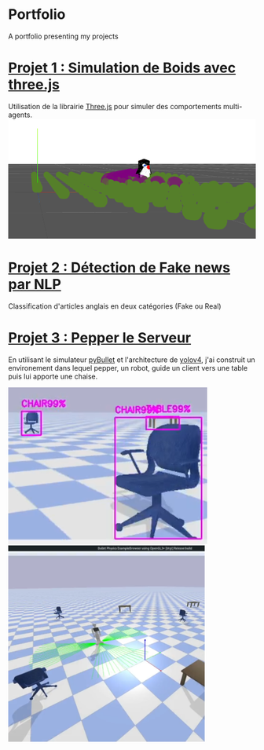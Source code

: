 # Portfolio
A portfolio presenting my projects


# [Projet 1 : Simulation de Boids avec three.js](https://github.com/WexyR/IEVA_penguins)

Utilisation de la librairie [Three.js](https://threejs.org/) pour simuler des comportements multi-agents.
![](https://github.com/GaillardCorentin/Portfolio/blob/main/images/threejs.png)

# [Projet 2 : Détection de Fake news par NLP](https://github.com/ShinySilver/SIIA-FakeNewsDetection)
Classification d'articles anglais en deux catégories (Fake ou Real) 
![]()

# [Projet 3 : Pepper le Serveur](https://github.com/GaillardCorentin/WaiterPepper)
En utilisant le simulateur [pyBullet](https://pybullet.org/wordpress/) et l'architecture de [yolov4](https://github.com/pjreddie/darknet), j'ai construit un environement dans lequel pepper, un robot, guide un client vers une table puis lui apporte une chaise.

![](https://github.com/GaillardCorentin/Portfolio/blob/main/images/Pepper_detection.png)
<img src="https://github.com/GaillardCorentin/Portfolio/blob/main/images/Pepper_alone.png" width="400" height="400" />
